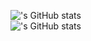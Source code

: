 
!['s GitHub stats](https://github-readme-stats.vercel.app/api?username=flashnuke&show_icons=true&theme=radical&hide=issues,contribs,prs,commits)</br>
!['s GitHub stats](https://github-readme-stats.vercel.app/api/top-langs?username=flashnuke&theme=radical&layout=compact&langs_count=8&card_width=467)
